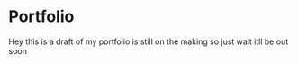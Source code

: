 # Portfolio
Hey this is a draft of my portfolio is still on the making so just wait itll be out soon 
